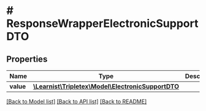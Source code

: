 # # ResponseWrapperElectronicSupportDTO

## Properties

Name | Type | Description | Notes
------------ | ------------- | ------------- | -------------
**value** | [**\Learnist\Tripletex\Model\ElectronicSupportDTO**](ElectronicSupportDTO.md) |  | [optional]

[[Back to Model list]](../../README.md#models) [[Back to API list]](../../README.md#endpoints) [[Back to README]](../../README.md)

